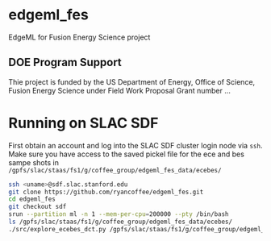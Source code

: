 # edgeml_fes
EdgeML for Fusion Energy Science project

## DOE Program Support
Thie project is funded by the US Department of Energy, Office of Science, Fusion Energy Science under Field Work Proposal Grant number ...

# Running on SLAC SDF  
First obtain an account and log into the SLAC SDF cluster login node via ```ssh```.  
Make sure you have access to the saved pickel file for the ece and bes sampe shots in ```/gpfs/slac/staas/fs1/g/coffee_group/edgeml_fes_data/ecebes/```

```bash
ssh <uname>@sdf.slac.stanford.edu
git clone https://github.com/ryancoffee/edgeml_fes.git
cd edgeml_fes
git checkout sdf
srun --partition ml -n 1 --mem-per-cpu=200000 --pty /bin/bash
ls /gpfs/slac/staas/fs1/g/coffee_group/edgeml_fes_data/ecebes/
./src/explore_ecebes_dct.py /gpfs/slac/staas/fs1/g/coffee_group/edgeml_fes_data/ecebes 122117 145387 174082 174084 174819 174823
```
